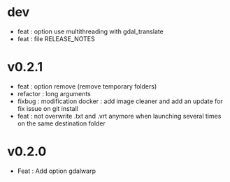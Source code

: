 # dev
- feat : option use multithreading with gdal_translate
- feat : file RELEASE_NOTES

# v0.2.1
- feat : option remove (remove temporary folders)
- refactor : long arguments
- fixbug : modification docker : add image cleaner and add an update for fix issue on git install
- feat : not overwrite .txt and .vrt anymore when launching several times on the same destination folder


# v0.2.0
- Feat : Add option gdalwarp 
